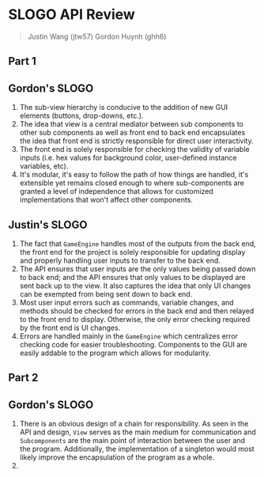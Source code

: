 SLOGO API Review
===============

> Justin Wang (jtw57)
> Gordon Huynh (ghh6)

**Part 1**
----------------------

Gordon's SLOGO
----------------------

 1. The sub-view hierarchy is conducive to the addition of new GUI elements (buttons, drop-downs, etc.). 
 2. The idea that view is a central mediator between sub components to other sub components as well as front end to back end encapsulates the idea that front end is strictly responsible for direct user interactivity.
 3. The front end is solely responsible for checking the validity of variable inputs (i.e. hex values for background color, user-defined instance variables, etc).
 4. It's modular, it's easy to follow the path of how things are handled, it's extensible yet remains closed enough to where sub-components are granted a level of independence that allows for customized implementations that won't affect other components. 

Justin's SLOGO
----------------------

1. The fact that `GameEngine` handles most of the outputs from the back end, the front end for the project is solely responsible for updating display and properly handling user inputs to transfer to the back end.
2. The API ensures that user inputs are the only values being passed down to back end; and the API ensures that only values to be displayed are sent back up to the view. It also captures the idea that only UI changes can be exempted from being sent down to back end.
3. Most user input errors such as commands, variable changes, and methods should be checked for errors in the back end and then relayed to the front end to display. Otherwise, the only error checking required by the front end is UI changes.
4. Errors are handled mainly in the `GameEngine` which centralizes error checking code for easier troubleshooting. Components to the GUI are easily addable to the program which allows for modularity.

**Part 2**
------------------------

Gordon's SLOGO
------------------------

1. There is an obvious design of a chain for responsibility. As seen in the API and design, `View` serves as the main medium for communication and `Subcomponents` are the main point of interaction between the user and the program. Additionally, the implementation of a singleton would most likely improve the encapsulation of the program as a whole.
2. 

